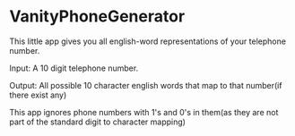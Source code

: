 VanityPhoneGenerator
===================

This little app gives you all english-word representations of your telephone number.

Input: A 10 digit telephone number.

Output: All possible 10 character english words that map to that number(if there exist any) 

This app ignores phone numbers with 1's and 0's in them(as they are not part of the standard digit to character mapping)

